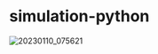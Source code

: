 # simulation-python

![20230110_075621](https://user-images.githubusercontent.com/79104097/211445243-06a50b80-bd06-49ff-8c2e-d417e50bf7f8.jpg)
